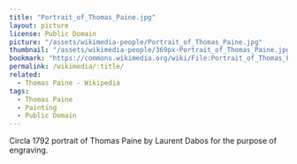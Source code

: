 ```yaml
---
title: "Portrait_of_Thomas_Paine.jpg"
layout: picture
license: Public Domain
picture: "/assets/wikimedia-people/Portrait_of_Thomas_Paine.jpg"
thumbnail: "/assets/wikimedia-people/369px-Portrait_of_Thomas_Paine.jpg"
bookmark: "https://commons.wikimedia.org/wiki/File:Portrait_of_Thomas_Paine.jpg"
permalink: /wikimedia/:title/
related:
  - Thomas Paine - Wikipedia
tags:
  - Thomas Paine
  - Painting
  - Public Domain
---
```

Circla 1792 portrait of Thomas Paine by Laurent Dabos for the purpose of engraving.